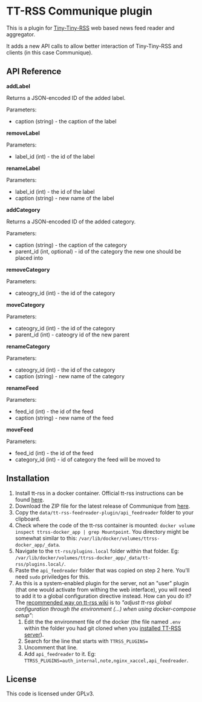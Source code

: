 # TT-RSS Communique plugin

This is a plugin for [Tiny-Tiny-RSS](http://tt-rss.org) web based news feed reader and aggregator.

It adds a new API calls to allow better interaction of Tiny-Tiny-RSS and clients (in this case Communique).

## API Reference


**addLabel**

Returns a JSON-encoded ID of the added label.

Parameters:
 * caption (string) - the caption of the label


**removeLabel**

Parameters:
 * label_id (int) - the id of the label


**renameLabel**

Parameters:
 * label_id (int) - the id of the label
 * caption (string) - new name of the label


**addCategory**

Returns a JSON-encoded ID of the added category.

Parameters:
 * caption (string) - the caption of the category
 * parent_id (int, optional) - id of the category the new one should be placed into


**removeCategory**

Parameters:
 * cateogry_id (int) - the id of the category


**moveCategory**

Parameters:
 * cateogry_id (int) - the id of the category
 * parent_id (int) - cateogry id of the new parent


**renameCategory**

Parameters:
 * cateogry_id (int) - the id of the category
 * caption (string) - new name of the category


**renameFeed**

Parameters:
 * feed_id (int) - the id of the feed
 * caption (string)  - new name of the feed


**moveFeed**

Parameters:
 * feed_id (int) - the id of the feed
 * category_id (int)  - id of category the feed will be moved to


## Installation
1. Install tt-rss in a docker container. Official tt-rss instructions can be found [here](https://tt-rss.org/wiki/InstallationNotes). 
2. Download the ZIP file for the latest release of Communique from [here](https://github.com/suzie97/communique/releases).
3. Copy the `data/tt-rss-feedreader-plugin/api_feedreader` folder to your clipboard.
4. Check where the code of the tt-rss container is mounted: `docker volume inspect ttrss-docker_app | grep Mountpoint`. You directory might be somewhat similar to this: `/var/lib/docker/volumes/ttrss-docker_app/_data`.
5. Navigate to the `tt-rss/plugins.local` folder within that folder. Eg: `/var/lib/docker/volumes/ttrss-docker_app/_data/tt-rss/plugins.local/`.
6. Paste the `api_feedreader` folder that was copied on step 2 here. You'll need `sudo` priviledges for this.
7. As this is a system-enabled plugin for the server, not an "user" plugin (that one would activate from withing the web interface), you will need to add it to a global configuration directive instead. How can you do it? The [recommended way on tt-rss wiki](https://tt-rss.org/wiki/GlobalConfig) is to _"adjust tt-rss global configuration through the environment (...) when using docker-compose setup"_:
    1. Edit the the environment file of the docker (the file named `.env` within the folder you had git cloned when you [installed TT-RSS server](https://git.tt-rss.org/fox/ttrss-docker-compose/src/branch/static-dockerhub/README.md)).
    2. Search for the line that starts with `TTRSS_PLUGINS=`
    2. Uncomment that line.
    3. Add `api_feedreader` to it. Eg: `TTRSS_PLUGINS=auth_internal,note,nginx_xaccel,api_feedreader`.

## License
This code is licensed under GPLv3.
